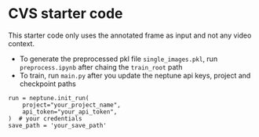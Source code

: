 # CVS starter code
This starter code only uses the annotated frame as input and not any video context.

- To generate the preprocessed pkl file `single_images.pkl`, run `preprocess.ipynb` after chaing the  `train_root` path
- To train, run `main.py` after you update the neptune api keys, project and checkpoint paths
```
run = neptune.init_run(
    project="your_project_name",
    api_token="your_api_token",
)  # your credentials
save_path = 'your_save_path'
```
